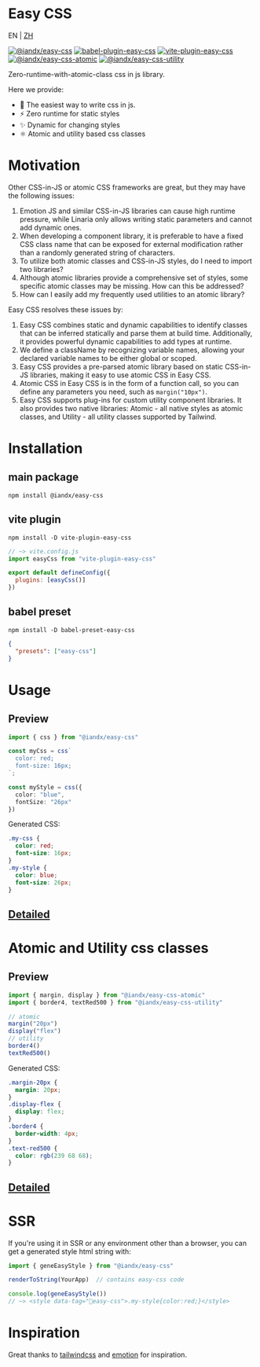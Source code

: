 # Easy CSS
EN | [ZH](./docs/zh/README.md)

[![@iandx/easy-css](https://badgen.net/npm/v/@iandx/easy-css?label=@iandx/easy-css)](https://www.npmjs.com/package/@iandx/easy-css)
[![babel-plugin-easy-css](https://badgen.net/npm/v/babel-plugin-easy-css?label=babel-plugin-easy-css)](https://www.npmjs.com/package/https://badgen.net/npm/v/babel-plugin-easy-css?label=babel-plugin-easy-css)
[![vite-plugin-easy-css](https://badgen.net/npm/v/vite-plugin-easy-css?label=vite-plugin-easy-css)](https://www.npmjs.com/package/https://badgen.net/npm/v/vite-plugin-easy-css?label=vite-plugin-easy-css)
[![@iandx/easy-css-atomic](https://badgen.net/npm/v/@iandx/easy-css-atomic?label=@iandx/easy-css-atomic)](https://www.npmjs.com/package/@iandx/easy-css-atomic)
[![@iandx/easy-css-utility](https://badgen.net/npm/v/@iandx/easy-css-utility?label=@iandx/easy-css-utility)](https://www.npmjs.com/package/@iandx/easy-css-utility)

Zero-runtime-with-atomic-class css in js library.

Here we provide:
* 🎨 The easiest way to write css in js.
* ⚡️ Zero runtime for static styles
* ✨ Dynamic for changing styles
* ⚛️ Atomic and utility based css classes


# Motivation
Other CSS-in-JS or atomic CSS frameworks are great, but they may have the following issues:

1. Emotion JS and similar CSS-in-JS libraries can cause high runtime pressure, while Linaria only allows writing static parameters and cannot add dynamic ones.
2. When developing a component library, it is preferable to have a fixed CSS class name that can be exposed for external modification rather than a randomly generated string of characters.
3. To utilize both atomic classes and CSS-in-JS styles, do I need to import two libraries?
4. Although atomic libraries provide a comprehensive set of styles, some specific atomic classes may be missing. How can this be addressed?
5. How can I easily add my frequently used utilities to an atomic library?

Easy CSS resolves these issues by:

1. Easy CSS combines static and dynamic capabilities to identify classes that can be inferred statically and parse them at build time. Additionally, it provides powerful dynamic capabilities to add types at runtime.
2. We define a className by recognizing variable names, allowing your declared variable names to be either global or scoped.
3. Easy CSS provides a pre-parsed atomic library based on static CSS-in-JS libraries, making it easy to use atomic CSS in Easy CSS.
4. Atomic CSS in Easy CSS is in the form of a function call, so you can define any parameters you need, such as `margin("10px")`.
5.  Easy CSS supports plug-ins for custom utility component libraries. It also provides two native libraries: Atomic - all native styles as atomic classes, and Utility - all utility classes supported by Tailwind.

# Installation
## main package
```shell
npm install @iandx/easy-css
```

## vite plugin
```shell
npm install -D vite-plugin-easy-css
```
```js
// ~> vite.config.js
import easyCss from "vite-plugin-easy-css"

export default defineConfig({
  plugins: [easyCss()]
})
```
## babel preset
```shell
npm install -D babel-preset-easy-css
```
```json
{
  "presets": ["easy-css"]
}
```

# Usage
## Preview
```ts
import { css } from "@iandx/easy-css"

const myCss = css`
  color: red;
  font-size: 16px;
`;

const myStyle = css({
  color: "blue",
  fontSize: "26px"
})
```
Generated CSS:
```css
.my-css {
  color: red;
  font-size: 16px;
}
.my-style {
  color: blue;
  font-size: 26px;
}
```
## [Detailed](./docs/USAGE.md)

# Atomic and Utility css classes
## Preview
```ts
import { margin, display } from "@iandx/easy-css-atomic"
import { border4, textRed500 } from "@iandx/easy-css-utility"

// atomic
margin("20px")
display("flex")
// utility
border4()
textRed500()
```
Generated CSS:
```css
.margin-20px {
  margin: 20px;
}
.display-flex {
  display: flex;
}
.border4 {
  border-width: 4px;
}
.text-red500 {
  color: rgb(239 68 68);
}
```
## [Detailed](./docs/ATOMIC.md)


# SSR
If you're using it in SSR or any environment other than a browser, you can get a generated style html string with:
```ts
import { geneEasyStyle } from "@iandx/easy-css"

renderToString(YourApp)  // contains easy-css code

console.log(geneEasyStyle())
// ~> <style data-tag="🎨easy-css">.my-style{color:red;}</style>
```

# Inspiration
Great thanks to [tailwindcss](https://tailwindcss.com/) and [emotion](https://emotion.sh/docs/introduction) for inspiration.